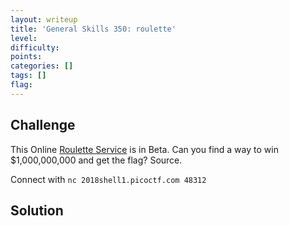 ```yaml
---
layout: writeup
title: 'General Skills 350: roulette'
level: 
difficulty: 
points: 
categories: []
tags: []
flag: 
---
```

## Challenge

This Online [Roulette Service](writeupfiles/roulette) is in Beta. Can
you find a way to win $1,000,000,000 and get the flag? Source.

Connect with `nc 2018shell1.picoctf.com 48312`

## Solution

